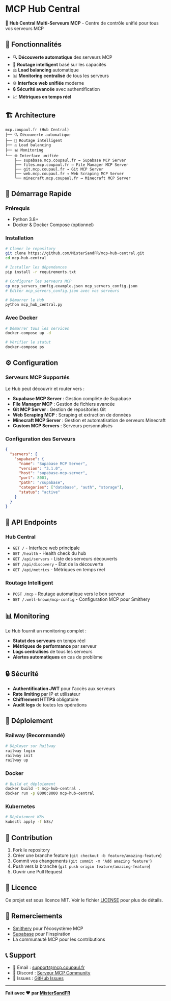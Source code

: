# MCP Hub Central

🚀 **Hub Central Multi-Serveurs MCP** - Centre de contrôle unifié pour tous vos serveurs MCP

## 🌟 Fonctionnalités

- 🔍 **Découverte automatique** des serveurs MCP
- 🧠 **Routage intelligent** basé sur les capacités
- ⚖️ **Load balancing** automatique
- 📊 **Monitoring centralisé** de tous les serveurs
- 🌐 **Interface web unifiée** moderne
- 🔒 **Sécurité avancée** avec authentification
- 📈 **Métriques en temps réel**

## 🏗️ Architecture

```
mcp.coupaul.fr (Hub Central)
├── 🔍 Découverte automatique
├── 🧠 Routage intelligent
├── ⚖️ Load balancing
├── 📊 Monitoring
└── 🌐 Interface unifiée
    ├── supabase.mcp.coupaul.fr → Supabase MCP Server
    ├── files.mcp.coupaul.fr → File Manager MCP Server
    ├── git.mcp.coupaul.fr → Git MCP Server
    ├── web.mcp.coupaul.fr → Web Scraping MCP Server
    └── minecraft.mcp.coupaul.fr → Minecraft MCP Server
```

## 🚀 Démarrage Rapide

### Prérequis
- Python 3.8+
- Docker & Docker Compose (optionnel)

### Installation

```bash
# Cloner le repository
git clone https://github.com/MisterSandFR/mcp-hub-central.git
cd mcp-hub-central

# Installer les dépendances
pip install -r requirements.txt

# Configurer les serveurs MCP
cp mcp_servers_config.example.json mcp_servers_config.json
# Éditer mcp_servers_config.json avec vos serveurs

# Démarrer le Hub
python mcp_hub_central.py
```

### Avec Docker

```bash
# Démarrer tous les services
docker-compose up -d

# Vérifier le statut
docker-compose ps
```

## ⚙️ Configuration

### Serveurs MCP Supportés

Le Hub peut découvrir et router vers :

- **Supabase MCP Server** : Gestion complète de Supabase
- **File Manager MCP** : Gestion de fichiers avancée
- **Git MCP Server** : Gestion de repositories Git
- **Web Scraping MCP** : Scraping et extraction de données
- **Minecraft MCP Server** : Gestion et automatisation de serveurs Minecraft
- **Custom MCP Servers** : Serveurs personnalisés

### Configuration des Serveurs

```json
{
  "servers": {
    "supabase": {
      "name": "Supabase MCP Server",
      "version": "3.1.0",
      "host": "supabase-mcp-server",
      "port": 8001,
      "path": "/supabase",
      "categories": ["database", "auth", "storage"],
      "status": "active"
    }
  }
}
```

## 🔧 API Endpoints

### Hub Central
- `GET /` - Interface web principale
- `GET /health` - Health check du hub
- `GET /api/servers` - Liste des serveurs découverts
- `GET /api/discovery` - État de la découverte
- `GET /api/metrics` - Métriques en temps réel

### Routage Intelligent
- `POST /mcp` - Routage automatique vers le bon serveur
- `GET /.well-known/mcp-config` - Configuration MCP pour Smithery

## 📊 Monitoring

Le Hub fournit un monitoring complet :

- **Statut des serveurs** en temps réel
- **Métriques de performance** par serveur
- **Logs centralisés** de tous les serveurs
- **Alertes automatiques** en cas de problème

## 🔒 Sécurité

- **Authentification JWT** pour l'accès aux serveurs
- **Rate limiting** par IP et utilisateur
- **Chiffrement HTTPS** obligatoire
- **Audit logs** de toutes les opérations

## 🚀 Déploiement

### Railway (Recommandé)
```bash
# Déployer sur Railway
railway login
railway init
railway up
```

### Docker
```bash
# Build et déploiement
docker build -t mcp-hub-central .
docker run -p 8000:8000 mcp-hub-central
```

### Kubernetes
```bash
# Déploiement K8s
kubectl apply -f k8s/
```

## 🤝 Contribution

1. Fork le repository
2. Créer une branche feature (`git checkout -b feature/amazing-feature`)
3. Commit vos changements (`git commit -m 'Add amazing feature'`)
4. Push vers la branche (`git push origin feature/amazing-feature`)
5. Ouvrir une Pull Request

## 📄 Licence

Ce projet est sous licence MIT. Voir le fichier [LICENSE](LICENSE) pour plus de détails.

## 🙏 Remerciements

- [Smithery](https://smithery.ai) pour l'écosystème MCP
- [Supabase](https://supabase.com) pour l'inspiration
- La communauté MCP pour les contributions

## 📞 Support

- 📧 Email : support@mcp.coupaul.fr
- 💬 Discord : [Serveur MCP Community](https://discord.gg/mcp)
- 🐛 Issues : [GitHub Issues](https://github.com/MisterSandFR/mcp-hub-central/issues)

---

**Fait avec ❤️ par [MisterSandFR](https://github.com/MisterSandFR)**
